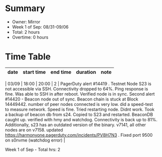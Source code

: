 # Summary
* Owner: Mirror
* Week 1 of Sep: 08/31-09/06
* Total: 2 hours
* Overtime: 0 hours

# Time Table
| date  | start time  | end time | duration  |  note |
|---|---|---|---|---|

| 03/09 | 18:00 |  20:00 | 2  | PagerDuty alert #14419 . Testnet Node S23 is not accessible via SSH. Connectivity dropped to 64%. Ping response is fine. Was able to SSH in after reboot. Verified node is in sync. Second alert #14420 - Beacon node out of sync. Beacon chain is stuck at Block 14449442.  number of peer nodes connected is very low. did a speed-test to measure network. Speed is fine. Tried restarting node. Didnt work. Took a backup of beacon db from s24. Copied to S23 and restarted. BeaconDB caught up. verified with hmy and watchdog.  Connectivity is back up to 81%. Additionally, s23 has an outdated version of the binary. v7141, all other nodes are on v7158. updated https://harmonyone.pagerduty.com/incidents/PV8H7N3 . Fixed port 9500 on s0nvme (watchdog error) | 

Week 1 of Sep - Total hrs: 2
